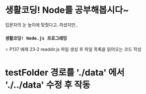 # 생활코딩! Node를 공부해봅시다~

입문자의 눈 높이에 맞췄다고..하셨지만..

### `생활코딩! Node.js 프로그래밍`

⭐️ P137 예제 23-2 readdir.js 파일 생성 후 파일 목록을 읽어오는 코드 작성

# testFolder 경로를 './data' 에서 './../data' 수정 후 작동 
